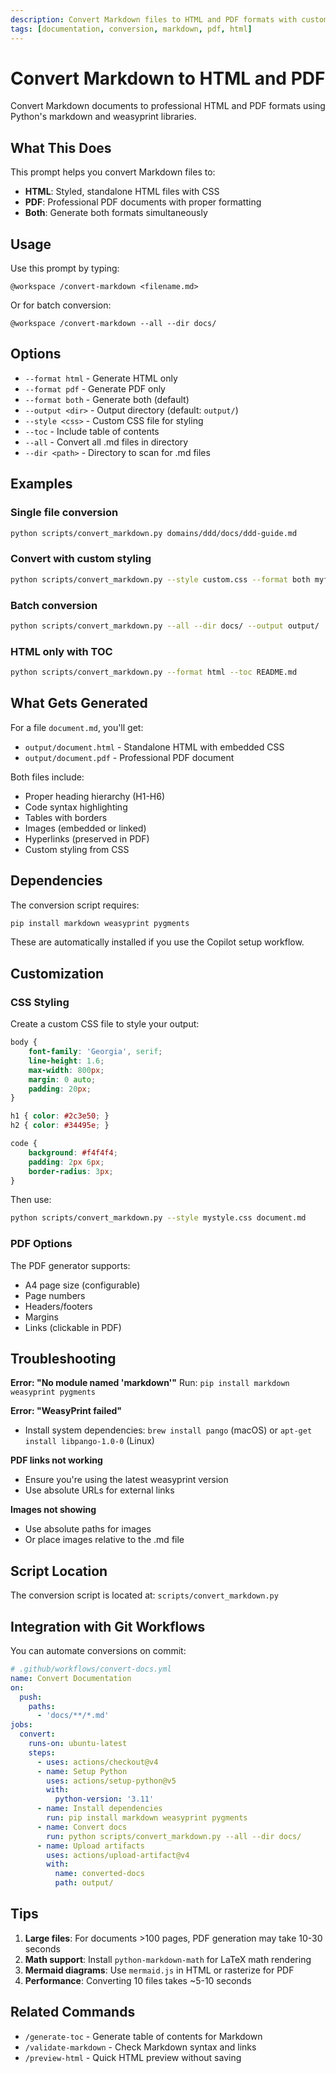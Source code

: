 ```yaml
---
description: Convert Markdown files to HTML and PDF formats with customization options
tags: [documentation, conversion, markdown, pdf, html]
---
```


# Convert Markdown to HTML and PDF

Convert Markdown documents to professional HTML and PDF formats using Python's markdown and weasyprint libraries.

## What This Does

This prompt helps you convert Markdown files to:
- **HTML**: Styled, standalone HTML files with CSS
- **PDF**: Professional PDF documents with proper formatting
- **Both**: Generate both formats simultaneously

## Usage

Use this prompt by typing:
```
@workspace /convert-markdown <filename.md>
```

Or for batch conversion:
```
@workspace /convert-markdown --all --dir docs/
```

## Options

- `--format html` - Generate HTML only
- `--format pdf` - Generate PDF only
- `--format both` - Generate both (default)
- `--output <dir>` - Output directory (default: `output/`)
- `--style <css>` - Custom CSS file for styling
- `--toc` - Include table of contents
- `--all` - Convert all .md files in directory
- `--dir <path>` - Directory to scan for .md files

## Examples

### Single file conversion
```bash
python scripts/convert_markdown.py domains/ddd/docs/ddd-guide.md
```

### Convert with custom styling
```bash
python scripts/convert_markdown.py --style custom.css --format both myfile.md
```

### Batch conversion
```bash
python scripts/convert_markdown.py --all --dir docs/ --output output/
```

### HTML only with TOC
```bash
python scripts/convert_markdown.py --format html --toc README.md
```

## What Gets Generated

For a file `document.md`, you'll get:
- `output/document.html` - Standalone HTML with embedded CSS
- `output/document.pdf` - Professional PDF document

Both files include:
- Proper heading hierarchy (H1-H6)
- Code syntax highlighting
- Tables with borders
- Images (embedded or linked)
- Hyperlinks (preserved in PDF)
- Custom styling from CSS

## Dependencies

The conversion script requires:
```bash
pip install markdown weasyprint pygments
```

These are automatically installed if you use the Copilot setup workflow.

## Customization

### CSS Styling

Create a custom CSS file to style your output:
```css
body {
    font-family: 'Georgia', serif;
    line-height: 1.6;
    max-width: 800px;
    margin: 0 auto;
    padding: 20px;
}

h1 { color: #2c3e50; }
h2 { color: #34495e; }

code {
    background: #f4f4f4;
    padding: 2px 6px;
    border-radius: 3px;
}
```

Then use:
```bash
python scripts/convert_markdown.py --style mystyle.css document.md
```

### PDF Options

The PDF generator supports:
- A4 page size (configurable)
- Page numbers
- Headers/footers
- Margins
- Links (clickable in PDF)

## Troubleshooting

**Error: "No module named 'markdown'"**
Run: `pip install markdown weasyprint pygments`

**Error: "WeasyPrint failed"**
- Install system dependencies: `brew install pango` (macOS) or `apt-get install libpango-1.0-0` (Linux)

**PDF links not working**
- Ensure you're using the latest weasyprint version
- Use absolute URLs for external links

**Images not showing**
- Use absolute paths for images
- Or place images relative to the .md file

## Script Location

The conversion script is located at: `scripts/convert_markdown.py`

## Integration with Git Workflows

You can automate conversions on commit:
```yaml
# .github/workflows/convert-docs.yml
name: Convert Documentation
on:
  push:
    paths:
      - 'docs/**/*.md'
jobs:
  convert:
    runs-on: ubuntu-latest
    steps:
      - uses: actions/checkout@v4
      - name: Setup Python
        uses: actions/setup-python@v5
        with:
          python-version: '3.11'
      - name: Install dependencies
        run: pip install markdown weasyprint pygments
      - name: Convert docs
        run: python scripts/convert_markdown.py --all --dir docs/
      - name: Upload artifacts
        uses: actions/upload-artifact@v4
        with:
          name: converted-docs
          path: output/
```

## Tips

1. **Large files**: For documents >100 pages, PDF generation may take 10-30 seconds
2. **Math support**: Install `python-markdown-math` for LaTeX math rendering
3. **Mermaid diagrams**: Use `mermaid.js` in HTML or rasterize for PDF
4. **Performance**: Converting 10 files takes ~5-10 seconds

## Related Commands

- `/generate-toc` - Generate table of contents for Markdown
- `/validate-markdown` - Check Markdown syntax and links
- `/preview-html` - Quick HTML preview without saving
